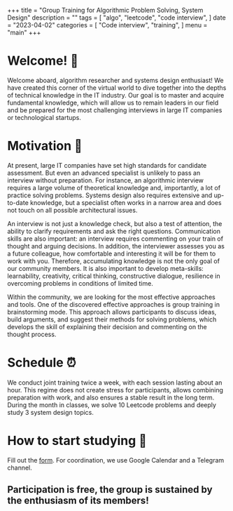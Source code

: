 +++
title = "Group Training for Algorithmic Problem Solving, System Design"
description = ""
tags = [
    "algo",
    "leetcode",
    "code interview",
]
date = "2023-04-02"
categories = [
    "Code interview",
    "training",
]
menu = "main"
+++

# Welcome! 🎉

Welcome aboard, algorithm researcher and systems design enthusiast! We have created this corner of the virtual world to dive together into the depths of technical knowledge in the IT industry. Our goal is to master and acquire fundamental knowledge, which will allow us to remain leaders in our field and be prepared for the most challenging interviews in large IT companies or technological startups.

# Motivation 💪

At present, large IT companies have set high standards for candidate assessment. But even an advanced specialist is unlikely to pass an interview without preparation. For instance, an algorithmic interview requires a large volume of theoretical knowledge and, importantly, a lot of practice solving problems. Systems design also requires extensive and up-to-date knowledge, but a specialist often works in a narrow area and does not touch on all possible architectural issues.

An interview is not just a knowledge check, but also a test of attention, the ability to clarify requirements and ask the right questions. Communication skills are also important: an interview requires commenting on your train of thought and arguing decisions. In addition, the interviewer assesses you as a future colleague, how comfortable and interesting it will be for them to work with you.
Therefore, accumulating knowledge is not the only goal of our community members. It is also important to develop meta-skills: learnability, creativity, critical thinking, constructive dialogue, resilience in overcoming problems in conditions of limited time.

Within the community, we are looking for the most effective approaches and tools. One of the discovered effective approaches is group training in brainstorming mode. This approach allows participants to discuss ideas, build arguments, and suggest their methods for solving problems, which develops the skill of explaining their decision and commenting on the thought process.

# Schedule ⏰

We conduct joint training twice a week, with each session lasting about an hour. This regime does not create stress for participants, allows combining preparation with work, and also ensures a stable result in the long term. During the month in classes, we solve 10 Leetcode problems and deeply study 3 system design topics.

# How to start studying 🚀

Fill out the <a href="https://forms.gle/zhw3PTBiAPoiHYKv8" target="_blank">form</a>. For coordination, we use Google Calendar and a Telegram channel.

## Participation is free, the group is sustained by the enthusiasm of its members!


